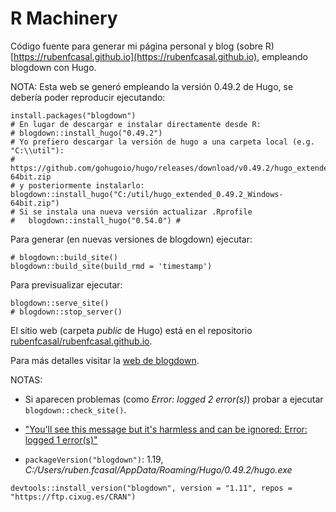 # R Machinery

Código fuente para generar mi página personal y blog (sobre R) 
[https://rubenfcasal.github.io](https://rubenfcasal.github.io),
empleando blogdown con Hugo.

NOTA: Esta web se generó empleando la versión 0.49.2 de Hugo, se debería poder reproducir ejecutando:

```
install.packages("blogdown")
# En lugar de descargar e instalar directamente desde R:
# blogdown::install_hugo("0.49.2")
# Yo prefiero descargar la versión de hugo a una carpeta local (e.g. "C:\\util"):
#   https://github.com/gohugoio/hugo/releases/download/v0.49.2/hugo_extended_0.49.2_Windows-64bit.zip
# y posteriormente instalarlo:
blogdown::install_hugo("C:/util/hugo_extended_0.49.2_Windows-64bit.zip")
# Si se instala una nueva versión actualizar .Rprofile
#   blogdown::install_hugo("0.54.0") # 
```

Para generar (en nuevas versiones de blogdown) ejecutar:

```
# blogdown::build_site()
blogdown::build_site(build_rmd = 'timestamp') 
```

Para previsualizar ejecutar:

```
blogdown::serve_site()
# blogdown::stop_server()
```

El sitio web (carpeta *public* de Hugo) está en el repositorio
[rubenfcasal/rubenfcasal.github.io](https://github.com/rubenfcasal/rubenfcasal.github.io).

Para más detalles visitar la [web de blogdown](https://pkgs.rstudio.com/blogdown).

NOTAS: 

- Si aparecen problemas (como *Error: logged 2 error(s)*) probar a ejecutar `blogdown::check_site()`.

- ["You'll see this message but it's harmless and can be ignored: Error: logged 1 error(s)"](https://community.rstudio.com/t/yaml-error-on-blogdown-update/86903) 

- `packageVersion("blogdown")`: 1.19, *C:/Users/ruben.fcasal/AppData/Roaming/Hugo/0.49.2/hugo.exe*

```
devtools::install_version("blogdown", version = "1.11", repos = "https://ftp.cixug.es/CRAN")
```
